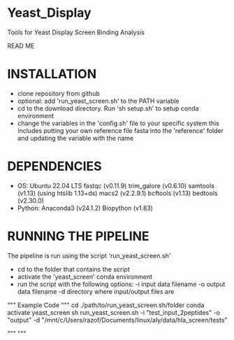 # Yeast_Display
Tools for Yeast Display Screen Binding Analysis

READ ME

# INSTALLATION
- clone repository from github
- optional: add 'run_yeast_screen.sh' to the PATH variable
- cd to the download directory. Run 'sh setup.sh' to setup conda environment
- change the variables in the 'config.sh' file to your specific system
	this includes putting your own reference file fasta into the 'reference' folder and updating the variable with the name

# DEPENDENCIES
- OS: Ubuntu 22.04 LTS
	fastqc (v0.11.9)
	trim_galore (v0.6.10)
	samtools (v1.13) (using htslib 1.13+ds)
	macs2 (v2.2.9.1)
	bcftools (v1.13)
	bedtools (v2.30.0)
- Python: Anaconda3 (v24.1.2)
	Biopython (v1.83)

# RUNNING THE PIPELINE
The pipeline is run using the script 'run_yeast_screen.sh'
- cd to the folder that contains the script
- activate the 'yeast_screen' conda environment
- run the script with the following options:
	-i	input data filename
	-o	output data filename
	-d	directory where input/output files are

""" Example Code """
cd ./path/to/run_yeast_screen.sh/folder
conda activate yeast_screen
sh run_yeast_screen.sh -i "test_input_2peptides" -o "output" -d "/mnt/c/Users/razof/Documents/linux/aly/data/hla_screen/tests"

"""              """
